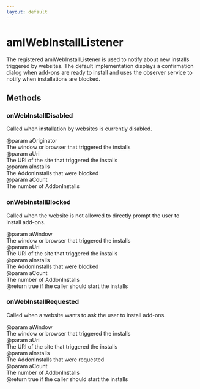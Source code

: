 ```yaml
---
layout: default
---
```


# amIWebInstallListener #
  
The registered amIWebInstallListener is used to notify about new installs  
triggered by websites. The default implementation displays a confirmation  
dialog when add-ons are ready to install and uses the observer service to  
notify when installations are blocked.  
  

## Methods ##

### onWebInstallDisabled ###
  
Called when installation by websites is currently disabled.  
  
@param  aOriginator  
        The window or browser that triggered the installs  
@param  aUri  
        The URI of the site that triggered the installs  
@param  aInstalls  
        The AddonInstalls that were blocked  
@param  aCount  
        The number of AddonInstalls  
  

### onWebInstallBlocked ###
  
Called when the website is not allowed to directly prompt the user to  
install add-ons.  
  
@param  aWindow  
        The window or browser that triggered the installs  
@param  aUri  
        The URI of the site that triggered the installs  
@param  aInstalls  
        The AddonInstalls that were blocked  
@param  aCount  
        The number of AddonInstalls  
@return true if the caller should start the installs  
  

### onWebInstallRequested ###
  
Called when a website wants to ask the user to install add-ons.  
  
@param  aWindow  
        The window or browser that triggered the installs  
@param  aUri  
        The URI of the site that triggered the installs  
@param  aInstalls  
        The AddonInstalls that were requested  
@param  aCount  
        The number of AddonInstalls  
@return true if the caller should start the installs  
  
